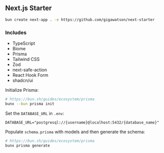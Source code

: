 ## Next.js Starter
```zsh
bun create next-app . -e https://github.com/gigawatson/next-starter
```

### Includes
- TypeScript
- Biome
- Prisma
- Tailwind CSS
- Zod
- next-safe-action
- React Hook Form
- shadcn/ui

Initialize Prisma:
```zsh
# https://bun.sh/guides/ecosystem/prisma
bunx --bun prisma init
```

Set the `DATABASE_URL` in `.env`:
```dotenv
DATABASE_URL="postgresql://{username}@localhost:5432/{database_name}"
```

Populate `schema.prisma` with models and then generate the schema:
```zsh
# https://bun.sh/guides/ecosystem/prisma
bunx prisma generate
```
